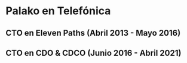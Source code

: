 # Palako en Telefónica
## CTO en Eleven Paths (Abril 2013 - Mayo 2016)
## CTO en CDO & CDCO (Junio 2016 - Abril 2021)
